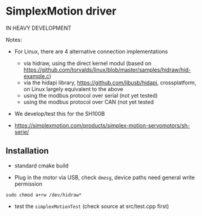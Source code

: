 # SimplexMotion driver

IN HEAVY DEVELOPMENT

Notes:
* For Linux, there are 4 alternative connection implementations
  * via hidraw, using the direct kernel modul (based on https://github.com/torvalds/linux/blob/master/samples/hidraw/hid-example.c)
  * via the hidapi library, https://github.com/libusb/hidapi, crossplatform, on Linux largely equivalent to the above
  * using the modbus protocol over serial (not yet tested)
  * using the modbus protocol over CAN (not yet tested
  
* We develop/test this for the SH100B
* https://simplexmotion.com/products/simplex-motion-servomotors/sh-serie/

## Installation

* standard cmake build

* Plug in the motor via USB, check `dmesg`, device paths need general write permission
```
sudo chmod a+rw /dev/hidraw*
```

* test the `simplexMotionTest` (check source at src/test.cpp first)


